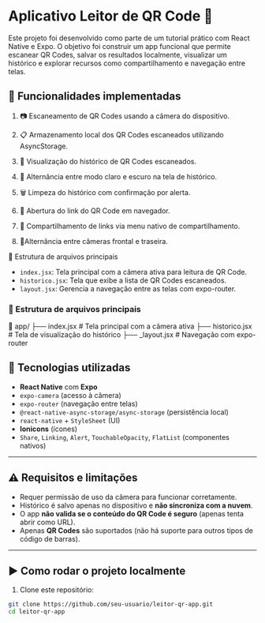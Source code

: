 
# Aplicativo Leitor de QR Code 📱

Este projeto foi desenvolvido como parte de um tutorial prático com React Native e Expo. O objetivo foi construir um app funcional que permite escanear QR Codes, salvar os resultados localmente, visualizar um histórico e explorar recursos como compartilhamento e navegação entre telas.

## 🚀 Funcionalidades implementadas

1. 📷 Escaneamento de QR Codes usando a câmera do dispositivo.

2. 📋 Armazenamento local dos QR Codes escaneados utilizando AsyncStorage.

3. 📜 Visualização do histórico de QR Codes escaneados.

4. 🌙 Alternância entre modo claro e escuro na tela de histórico.

5. 🗑 Limpeza do histórico com confirmação por alerta.

6. 🔗 Abertura do link do QR Code em navegador.

7. 🤝 Compartilhamento de links via menu nativo de compartilhamento.

8. 🔄Alternância entre câmeras frontal e traseira.


📂 Estrutura de arquivos principais

- `index.jsx`: Tela principal com a câmera ativa para leitura de QR Code.
- `historico.jsx`: Tela que exibe a lista de QR Codes escaneados.
- `layout.jsx`: Gerencia a navegação entre as telas com expo-router.

### 📂 Estrutura de arquivos principais

 📁 app/
├── index.jsx        # Tela principal com a câmera ativa
├── historico.jsx    # Tela de visualização do histórico
├── _layout.jsx      # Navegação com expo-router


## 🧪 Tecnologias utilizadas

- **React Native** com **Expo**
- `expo-camera` (acesso à câmera)
- `expo-router` (navegação entre telas)
- `@react-native-async-storage/async-storage` (persistência local)
- `react-native` + `StyleSheet` (UI)
- **Ionicons** (ícones)
- `Share`, `Linking`, `Alert`, `TouchableOpacity`, `FlatList` (componentes nativos)

---

## ⚠️ Requisitos e limitações

- Requer permissão de uso da câmera para funcionar corretamente.
- Histórico é salvo apenas no dispositivo e **não sincroniza com a nuvem**.
- O app **não valida se o conteúdo do QR Code é seguro** (apenas tenta abrir como URL).
- Apenas **QR Codes** são suportados (não há suporte para outros tipos de código de barras).

---

## ▶️ Como rodar o projeto localmente

1. Clone este repositório:

```bash
git clone https://github.com/seu-usuario/leitor-qr-app.git
cd leitor-qr-app
